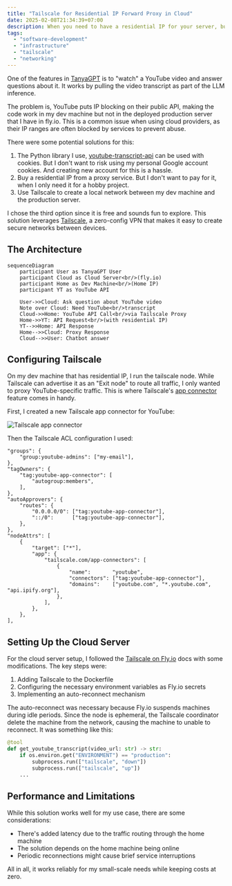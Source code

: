 ```yaml
---
title: "Tailscale for Residential IP Forward Proxy in Cloud"
date: 2025-02-08T21:34:39+07:00
description: When you need to have a residential IP for your server, but you don't want to pay for it dedicated proxy service.
tags:
  - "software-development"
  - "infrastructure"
  - "tailscale"
  - "networking"
---
```


One of the features in [TanyaGPT](https://tanyagpt.my.id/) is to "watch" a YouTube video and answer questions about it. It works by pulling the video transcript as part of the LLM inference.

The problem is, YouTube puts IP blocking on their public API, making the code work in my dev machine but not in the deployed production server that I have in fly.io. This is a common issue when using cloud providers, as their IP ranges are often blocked by services to prevent abuse.

There were some potential solutions for this:
1. The Python library I use, [youtube-transcript-api](https://github.com/jdepoix/youtube-transcript-api) can be used with cookies. But I don't want to risk using my personal Google account cookies. And creating new account for this is a hassle.
2. Buy a residential IP from a proxy service. But I don't want to pay for it, when I only need it for a hobby project.
3. Use Tailscale to create a local network between my dev machine and the production server.

I chose the third option since it is free and sounds fun to explore. This solution leverages [Tailscale](https://tailscale.com/), a zero-config VPN that makes it easy to create secure networks between devices.


## The Architecture

```mermaid
sequenceDiagram
    participant User as TanyaGPT User
    participant Cloud as Cloud Server<br/>(fly.io)
    participant Home as Dev Machine<br/>(Home IP)
    participant YT as YouTube API

    User->>Cloud: Ask question about YouTube video
    Note over Cloud: Need YouTube<br/>transcript
    Cloud->>Home: YouTube API Call<br/>via Tailscale Proxy
    Home->>YT: API Request<br/>(with residential IP)
    YT-->>Home: API Response
    Home-->>Cloud: Proxy Response
    Cloud-->>User: Chatbot answer
```

## Configuring Tailscale

On my dev machine that has residential IP, I run the tailscale node. While Tailscale can advertise it as an "Exit node" to route all traffic, I only wanted to proxy YouTube-specific traffic. This is where Tailscale's [app connector](https://tailscale.com/kb/1281/app-connectors) feature comes in handy.

First, I created a new Tailscale app connector for YouTube:

![Tailscale app connector](/images/tailscale-app-connector.png)

Then the Tailscale ACL configuration I used:

```hcl
"groups": {
    "group:youtube-admins": ["my-email"],
},
"tagOwners": {
    "tag:youtube-app-connector": [
        "autogroup:members",
    ],
},
"autoApprovers": {
    "routes": {
        "0.0.0.0/0": ["tag:youtube-app-connector"],
        "::/0":      ["tag:youtube-app-connector"],
    },
},
"nodeAttrs": [
    {
        "target": ["*"],
        "app": {
            "tailscale.com/app-connectors": [
                {
                    "name":       "youtube",
                    "connectors": ["tag:youtube-app-connector"],
                    "domains":    ["youtube.com", "*.youtube.com", "api.ipify.org"],
                },
            ],
        },
    },
],
```

## Setting Up the Cloud Server

For the cloud server setup, I followed the [Tailscale on Fly.io](https://tailscale.com/kb/1132/flydotio) docs with some modifications. The key steps were:

1. Adding Tailscale to the Dockerfile
2. Configuring the necessary environment variables as Fly.io secrets
3. Implementing an auto-reconnect mechanism

The auto-reconnect was necessary because Fly.io suspends machines during idle periods. Since the node is ephemeral, the Tailscale coordinator delete the machine from the network, causing the machine to unable to reconnect. It was something like this:

```python
@tool
def get_youtube_transcript(video_url: str) -> str:
    if os.environ.get("ENVIRONMENT") == "production":
        subprocess.run(["tailscale", "down"])
        subprocess.run(["tailscale", "up"])
    ...
```

## Performance and Limitations

While this solution works well for my use case, there are some considerations:
- There's added latency due to the traffic routing through the home machine
- The solution depends on the home machine being online
- Periodic reconnections might cause brief service interruptions

All in all, it works reliably for my small-scale needs while keeping costs at zero.
